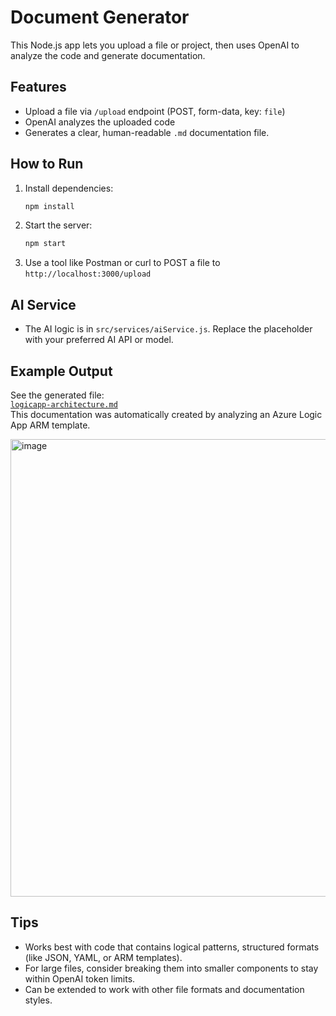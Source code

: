 # Document Generator

This Node.js app lets you upload a file or project, then uses OpenAI to analyze the code and generate documentation.

## Features
- Upload a file via `/upload` endpoint (POST, form-data, key: `file`)
- OpenAI analyzes the uploaded code 
- Generates a clear, human-readable `.md` documentation file.

## How to Run
1. Install dependencies:
   ```sh
   npm install
   ```
2. Start the server:
   ```sh
   npm start
   ```
3. Use a tool like Postman or curl to POST a file to `http://localhost:3000/upload`

## AI Service
- The AI logic is in `src/services/aiService.js`. Replace the placeholder with your preferred AI API or model.

## Example Output
See the generated file:  
[`logicapp-architecture.md`](./logicapp-architecture.md)  
This documentation was automatically created by analyzing an Azure Logic App ARM template.

<img width="850" height="732" alt="image" src="https://github.com/user-attachments/assets/85fd9460-2a6c-45c8-9cd7-6f28154264fa" />


## Tips
- Works best with code that contains logical patterns, structured formats (like JSON, YAML, or ARM templates).
- For large files, consider breaking them into smaller components to stay within OpenAI token limits.
- Can be extended to work with other file formats and documentation styles.
